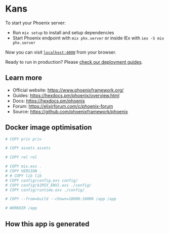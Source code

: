 # Kans

To start your Phoenix server:

  - Run `mix setup` to install and setup dependencies
  - Start Phoenix endpoint with `mix phx.server` or inside IEx with `iex -S mix phx.server`

Now you can visit [`localhost:4000`](http://localhost:4000) from your browser.

Ready to run in production? Please
[check our deployment guides](https://hexdocs.pm/phoenix/deployment.html).

## Learn more

  * Official website: https://www.phoenixframework.org/
  * Guides: https://hexdocs.pm/phoenix/overview.html
  * Docs: https://hexdocs.pm/phoenix
  * Forum: https://elixirforum.com/c/phoenix-forum
  * Source: https://github.com/phoenixframework/phoenix

## Docker image optimisation

```Dockerfile
# COPY priv priv

# COPY assets assets

# COPY rel rel

# COPY mix.exs .
# COPY VERSION .
# # COPY lib lib
# COPY config/config.exs config/
# COPY config/${MIX_ENV}.exs ./config/
# COPY config/runtime.exs ./config/

# COPY --from=build --chown=10000:10000 /app /app

# WORKDIR /app
```

## How this app is generated

<!--@include:./operations-manual/installation.md-->
